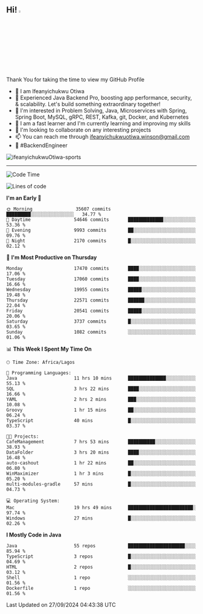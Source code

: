 <!-- BLOG-POST-LIST:START --><!-- BLOG-POST-LIST:END -->

## Hi! <img src="https://media.giphy.com/media/hvRJCLFzcasrR4ia7z/giphy.gif" width="4%"> 

Thank You for taking the time to view my GitHub Profile

- 👋 I am Ifeanyichukwu Otiwa
- 🚀 Experienced Java Backend Pro, boosting app performance, security, & scalability. Let's build something extraordinary together!
- 👀 I'm interested in Problem Solving, Java, Microservices with Spring, Spring Boot, MySQL, gRPC, REST, Kafka, git, Docker, and Kubernetes
- 🌱 I am a fast learner and I'm currently learning and improving my skills
- 💞️ I'm looking to collaborate on any interesting projects
- 📫 You can reach me through ifeanyichukwuotiwa.winson@gmail.com
- 🚀 #BackendEngineer

<p align="left" marginTop="10px"> <img src="https://komarev.com/ghpvc/?username=ifeanyichukwuOtiwa-sports&label=Profile%20views&color=0e75b6&style=for-the-badge" alt="ifeanyichukwuOtiwa-sports" /> </p>

***

<!--START_SECTION:waka-->
![Code Time](http://img.shields.io/badge/Code%20Time-2%2C932%20hrs%2011%20mins-blue)

![Lines of code](https://img.shields.io/badge/From%20Hello%20World%20I%27ve%20Written-24.6%20million%20lines%20of%20code-blue)

**I'm an Early 🐤** 

```text
🌞 Morning                35607 commits       █████████░░░░░░░░░░░░░░░░   34.77 % 
🌆 Daytime                54646 commits       █████████████░░░░░░░░░░░░   53.36 % 
🌃 Evening                9993 commits        ██░░░░░░░░░░░░░░░░░░░░░░░   09.76 % 
🌙 Night                  2170 commits        █░░░░░░░░░░░░░░░░░░░░░░░░   02.12 % 
```
📅 **I'm Most Productive on Thursday** 

```text
Monday                   17470 commits       ████░░░░░░░░░░░░░░░░░░░░░   17.06 % 
Tuesday                  17060 commits       ████░░░░░░░░░░░░░░░░░░░░░   16.66 % 
Wednesday                19955 commits       █████░░░░░░░░░░░░░░░░░░░░   19.48 % 
Thursday                 22571 commits       ██████░░░░░░░░░░░░░░░░░░░   22.04 % 
Friday                   20541 commits       █████░░░░░░░░░░░░░░░░░░░░   20.06 % 
Saturday                 3737 commits        █░░░░░░░░░░░░░░░░░░░░░░░░   03.65 % 
Sunday                   1082 commits        ░░░░░░░░░░░░░░░░░░░░░░░░░   01.06 % 
```


📊 **This Week I Spent My Time On** 

```text
🕑︎ Time Zone: Africa/Lagos

💬 Programming Languages: 
Java                     11 hrs 10 mins      ██████████████░░░░░░░░░░░   55.13 % 
SQL                      3 hrs 22 mins       ████░░░░░░░░░░░░░░░░░░░░░   16.66 % 
YAML                     2 hrs 2 mins        ███░░░░░░░░░░░░░░░░░░░░░░   10.08 % 
Groovy                   1 hr 15 mins        ██░░░░░░░░░░░░░░░░░░░░░░░   06.24 % 
TypeScript               40 mins             █░░░░░░░░░░░░░░░░░░░░░░░░   03.37 % 

🐱‍💻 Projects: 
CafeManagement           7 hrs 53 mins       ██████████░░░░░░░░░░░░░░░   38.93 % 
DataFolder               3 hrs 20 mins       ████░░░░░░░░░░░░░░░░░░░░░   16.48 % 
auto-cashout             1 hr 22 mins        ██░░░░░░░░░░░░░░░░░░░░░░░   06.80 % 
WinMaximizer             1 hr 3 mins         █░░░░░░░░░░░░░░░░░░░░░░░░   05.20 % 
multi-modules-gradle     57 mins             █░░░░░░░░░░░░░░░░░░░░░░░░   04.73 % 

💻 Operating System: 
Mac                      19 hrs 49 mins      ████████████████████████░   97.74 % 
Windows                  27 mins             █░░░░░░░░░░░░░░░░░░░░░░░░   02.26 % 
```

**I Mostly Code in Java** 

```text
Java                     55 repos            █████████████████████░░░░   85.94 % 
TypeScript               3 repos             █░░░░░░░░░░░░░░░░░░░░░░░░   04.69 % 
HTML                     2 repos             █░░░░░░░░░░░░░░░░░░░░░░░░   03.12 % 
Shell                    1 repo              ░░░░░░░░░░░░░░░░░░░░░░░░░   01.56 % 
Dockerfile               1 repo              ░░░░░░░░░░░░░░░░░░░░░░░░░   01.56 % 
```




 Last Updated on 27/09/2024 04:43:38 UTC
<!--END_SECTION:waka-->

<!--
<p align="center">
![trophy](https://github-profile-trophy.vercel.app/?username=ifeanyichukwuOtiwa-sports&theme=onedark) (https://github.com/ryo-ma/github-profile-trophy)
</p>
-->

<!---
ifeanyi-otiwa/ifeanyi-otiwa is a ✨ special ✨ repository because its `README.md` (this file) appears on your GitHub profile.
You can click the Preview link to take a look at your changes.
--->
